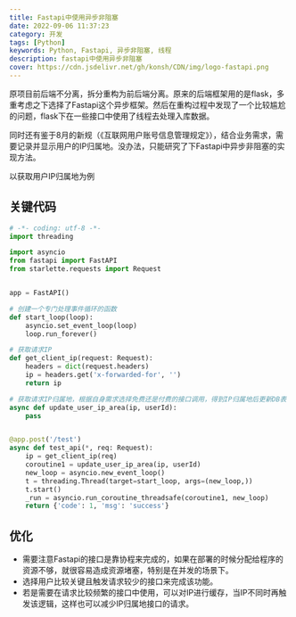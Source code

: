 ```yaml
---
title: Fastapi中使用异步非阻塞
date: 2022-09-06 11:37:23
category: 开发
tags: [Python]
keywords: Python, Fastapi, 异步非阻塞, 线程
description: fastapi中使用异步非阻塞
cover: https://cdn.jsdelivr.net/gh/konsh/CDN/img/logo-fastapi.png
---
```

原项目前后端不分离，拆分重构为前后端分离。原来的后端框架用的是flask，多重考虑之下选择了Fastapi这个异步框架。然后在重构过程中发现了一个比较尴尬的问题，flask下在一些接口中使用了线程去处理入库数据。

同时还有鉴于8月的新规（《互联网用户账号信息管理规定》），结合业务需求，需要记录并显示用户的IP归属地。没办法，只能研究了下Fastapi中异步非阻塞的实现方法。

以获取用户IP归属地为例

## 关键代码
```python
# -*- coding: utf-8 -*-
import threading

import asyncio
from fastapi import FastAPI
from starlette.requests import Request


app = FastAPI()

# 创建一个专门处理事件循环的函数
def start_loop(loop):
    asyncio.set_event_loop(loop)
    loop.run_forever()

# 获取请求IP
def get_client_ip(request: Request):
    headers = dict(request.headers)
    ip = headers.get('x-forwarded-for', '')
    return ip    

# 获取请求IP归属地，根据自身需求选择免费还是付费的接口调用，得到IP归属地后更新DB表
async def update_user_ip_area(ip, userId):
    pass


@app.post('/test')
async def test_api(*, req: Request):
    ip = get_client_ip(req)
    coroutine1 = update_user_ip_area(ip, userId)
    new_loop = asyncio.new_event_loop()
    t = threading.Thread(target=start_loop, args=(new_loop,))
    t.start()
    _run = asyncio.run_coroutine_threadsafe(coroutine1, new_loop)
    return {'code': 1, 'msg': 'success'}
```

## 优化
- 需要注意Fastapi的接口是靠协程来完成的，如果在部署的时候分配给程序的资源不够，就很容易造成资源堵塞，特别是在并发的场景下。
- 选择用户比较关键且触发请求较少的接口来完成该功能。
- 若是需要在请求比较频繁的接口中使用，可以对IP进行缓存，当IP不同时再触发该逻辑，这样也可以减少IP归属地接口的请求。  

